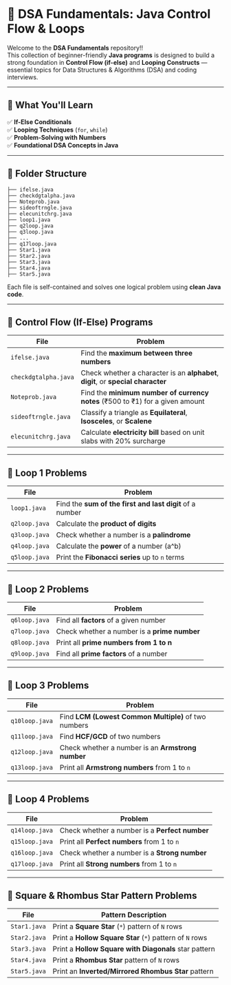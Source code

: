 # 📘 **DSA Fundamentals: Java Control Flow & Loops**

Welcome to the **DSA Fundamentals** repository!!  
This collection of beginner-friendly **Java programs** is designed to build a strong foundation in **Control Flow (if-else)** and **Looping Constructs** — essential topics for Data Structures & Algorithms (DSA) and coding interviews.

---

## 🧠 **What You'll Learn**

✅ **If-Else Conditionals**  
✅ **Looping Techniques** (`for`, `while`)  
✅ **Problem-Solving with Numbers**  
✅ **Foundational DSA Concepts in Java**

---

## 📁 **Folder Structure**


```.
├── ifelse.java
├── checkdgtalpha.java
├── Noteprob.java
├── sideoftrngle.java
├── elecunitchrg.java
├── loop1.java
├── q2loop.java
├── q3loop.java
├── ...
├── q17loop.java
├── Star1.java
├── Star2.java
├── Star3.java
├── Star4.java
├── Star5.java
```
Each file is self-contained and solves one logical problem using **clean Java code**.

---

## 🔹 **Control Flow (If-Else) Programs**

| File | Problem |
|------|---------|
| `ifelse.java` | Find the **maximum between three numbers** |
| `checkdgtalpha.java` | Check whether a character is an **alphabet**, **digit**, or **special character** |
| `Noteprob.java` | Find the **minimum number of currency notes** (₹500 to ₹1) for a given amount |
| `sideoftrngle.java` | Classify a triangle as **Equilateral**, **Isosceles**, or **Scalene** |
| `elecunitchrg.java` | Calculate **electricity bill** based on unit slabs with 20% surcharge |

---

## 🔹 **Loop 1 Problems**

| File | Problem |
|------|---------|
| `loop1.java` | Find the **sum of the first and last digit** of a number |
| `q2loop.java` | Calculate the **product of digits** |
| `q3loop.java` | Check whether a number is a **palindrome** |
| `q4loop.java` | Calculate the **power** of a number (a^b) |
| `q5loop.java` | Print the **Fibonacci series** up to `n` terms |

---

## 🔹 **Loop 2 Problems**

| File | Problem |
|------|---------|
| `q6loop.java` | Find all **factors** of a given number |
| `q7loop.java` | Check whether a number is a **prime number** |
| `q8loop.java` | Print all **prime numbers from 1 to n** |
| `q9loop.java` | Find all **prime factors** of a number |

---

## 🔹 **Loop 3 Problems**

| File | Problem |
|------|---------|
| `q10loop.java` | Find **LCM (Lowest Common Multiple)** of two numbers |
| `q11loop.java` | Find **HCF/GCD** of two numbers |
| `q12loop.java` | Check whether a number is an **Armstrong number** |
| `q13loop.java` | Print all **Armstrong numbers** from 1 to `n` |

---

## 🔹 **Loop 4 Problems**

| File | Problem |
|------|---------|
| `q14loop.java` | Check whether a number is a **Perfect number** |
| `q15loop.java` | Print all **Perfect numbers** from 1 to `n` |
| `q16loop.java` | Check whether a number is a **Strong number** |
| `q17loop.java` | Print all **Strong numbers** from 1 to `n` |

---

## 🌟 Square & Rhombus Star Pattern Problems

| File        | Pattern Description                                      |
|-------------|----------------------------------------------------------|
| `Star1.java` | Print a **Square Star** (`*`) pattern of `N` rows         |
| `Star2.java` | Print a **Hollow Square Star** (`*`) pattern of `N` rows  |
| `Star3.java` | Print a **Hollow Square with Diagonals** star pattern     |
| `Star4.java` | Print a **Rhombus Star** pattern of `N` rows              |
| `Star5.java` | Print an **Inverted/Mirrored Rhombus Star** pattern       |

